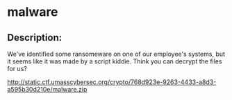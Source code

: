 
# malware
## Description:
We've identified some ransomeware on one of our employee's systems, but it seems like it was made by a script kiddie. Think you can decrypt the files for us?

http://static.ctf.umasscybersec.org/crypto/768d923e-9263-4433-a8d3-a595b30d210e/malware.zip

